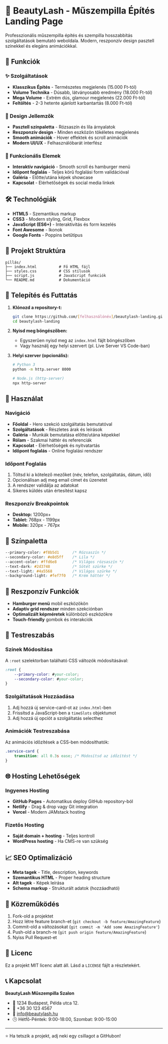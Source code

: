 # 💄 BeautyLash - Műszempilla Építés Landing Page

Professzionális műszempilla építés és szempilla hosszabbítás szolgáltatások bemutató weboldala. Modern, reszponzív design pasztell színekkel és elegáns animációkkal.

## 🌟 Funkciók

### ✨ Szolgáltatások
- **Klasszikus Építés** - Természetes megjelenés (15.000 Ft-tól)
- **Volume Technika** - Dúsabb, látványosabb eredmény (18.000 Ft-tól)
- **Mega Volume** - Extrém dús, glamour megjelenés (22.000 Ft-tól)
- **Feltöltés** - 2-3 hetente ajánlott karbantartás (8.000 Ft-tól)

### 🎨 Design Jellemzők
- **Pasztell színpaletta** - Rózsaszín és lila árnyalatok
- **Reszponzív design** - Minden eszközön tökéletes megjelenés
- **Smooth animációk** - Hover effektek és scroll animációk
- **Modern UI/UX** - Felhasználóbarát interfész

### 📱 Funkcionális Elemek
- **Interaktív navigáció** - Smooth scroll és hamburger menü
- **Időpont foglalás** - Teljes körű foglalási form validációval
- **Galéria** - Előtte/utána képek showcase
- **Kapcsolat** - Elérhetőségek és social media linkek

## 🛠️ Technológiák

- **HTML5** - Szemantikus markup
- **CSS3** - Modern styling, Grid, Flexbox
- **JavaScript (ES6+)** - Interaktivitás és form kezelés
- **Font Awesome** - Ikonok
- **Google Fonts** - Poppins betűtípus

## 📁 Projekt Struktúra

```
pillás/
├── index.html          # Fő HTML fájl
├── styles.css          # CSS stílusok
├── script.js           # JavaScript funkciók
└── README.md           # Dokumentáció
```

## 🚀 Telepítés és Futtatás

1. **Klónozd a repository-t:**
   ```bash
   git clone https://github.com/[felhasználónév]/beautylash-landing.git
   cd beautylash-landing
   ```

2. **Nyisd meg böngészőben:**
   - Egyszerűen nyisd meg az `index.html` fájlt böngészőben
   - Vagy használj egy helyi szervert (pl. Live Server VS Code-ban)

3. **Helyi szerver (opcionális):**
   ```bash
   # Python 3
   python -m http.server 8000
   
   # Node.js (http-server)
   npx http-server
   ```

## 🎯 Használat

### Navigáció
- **Főoldal** - Hero szekció szolgáltatás bemutatóval
- **Szolgáltatások** - Részletes árak és leírások
- **Galéria** - Munkák bemutatása előtte/utána képekkel
- **Rólam** - Szakmai háttér és referenciák
- **Kapcsolat** - Elérhetőségek és nyitvatartás
- **Időpont foglalás** - Online foglalási rendszer

### Időpont Foglalás
1. Töltsd ki a kötelező mezőket (név, telefon, szolgáltatás, dátum, idő)
2. Opcionálisan adj meg email címet és üzenetet
3. A rendszer validálja az adatokat
4. Sikeres küldés után értesítést kapsz

### Reszponzív Breakpointok
- **Desktop:** 1200px+
- **Tablet:** 768px - 1199px
- **Mobile:** 320px - 767px

## 🎨 Színpaletta

```css
--primary-color: #f8b5d1      /* Rózsaszín */
--secondary-color: #e8d5ff    /* Lila */
--accent-color: #ffd6e8       /* Világos rózsaszín */
--text-dark: #2d3748          /* Sötét szürke */
--text-light: #4a5568         /* Világos szürke */
--background-light: #fef7f0   /* Krém háttér */
```

## 📱 Reszponzív Funkciók

- **Hamburger menü** mobil eszközökön
- **Adaptív grid rendszer** minden szekciónban
- **Optimalizált képméretek** különböző eszközökre
- **Touch-friendly** gombok és interakciók

## 🔧 Testreszabás

### Színek Módosítása
A `:root` szelektorban található CSS változók módosításával:

```css
:root {
    --primary-color: #your-color;
    --secondary-color: #your-color;
}
```

### Szolgáltatások Hozzáadása
1. Adj hozzá új service-card-ot az `index.html`-ben
2. Frissítsd a JavaScript-ben a `timeSlots` objektumot
3. Adj hozzá új opciót a szolgáltatás selecthez

### Animációk Testreszabása
Az animációs időzítések a CSS-ben módosíthatók:

```css
.service-card {
    transition: all 0.3s ease; /* Módosítsd az időzítést */
}
```

## 🌐 Hosting Lehetőségek

### Ingyenes Hosting
- **GitHub Pages** - Automatikus deploy GitHub repository-ból
- **Netlify** - Drag & drop vagy Git integration
- **Vercel** - Modern JAMstack hosting

### Fizetős Hosting
- **Saját domain + hosting** - Teljes kontroll
- **WordPress hosting** - Ha CMS-re van szükség

## 📈 SEO Optimalizáció

- **Meta tagek** - Title, description, keywords
- **Szemantikus HTML** - Proper heading structure
- **Alt tagek** - Képek leírása
- **Schema markup** - Strukturált adatok (hozzáadható)

## 🤝 Közreműködés

1. Fork-old a projektet
2. Hozz létre feature branch-et (`git checkout -b feature/AmazingFeature`)
3. Commit-old a változásokat (`git commit -m 'Add some AmazingFeature'`)
4. Push-old a branch-re (`git push origin feature/AmazingFeature`)
5. Nyiss Pull Request-et

## 📄 Licenc

Ez a projekt MIT licenc alatt áll. Lásd a `LICENSE` fájlt a részletekért.

## 📞 Kapcsolat

**BeautyLash Műszempilla Szalon**
- 📍 1234 Budapest, Példa utca 12.
- 📱 +36 30 123 4567
- 📧 info@beautylash.hu
- 🕒 Hétfő-Péntek: 9:00-18:00, Szombat: 9:00-15:00

---

⭐ Ha tetszik a projekt, adj neki egy csillagot a GitHubon!
